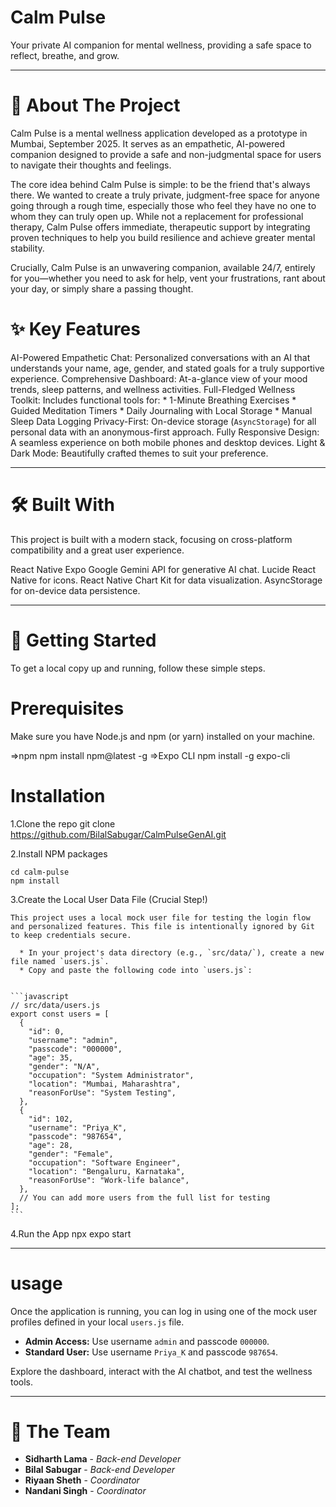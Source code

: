 # Calm Pulse

Your private AI companion for mental wellness, providing a safe space to reflect, breathe, and grow.

------

# 🚀 About The Project

Calm Pulse is a mental wellness application developed as a prototype in Mumbai, September 2025. It serves as an empathetic, AI-powered companion designed to provide a safe and non-judgmental space for users to navigate their thoughts and feelings.

The core idea behind Calm Pulse is simple: to be the friend that's always there. We wanted to create a truly private, judgment-free space for anyone going through a rough time, especially those who feel they have no one to whom they can truly open up. While not a replacement for professional therapy, Calm Pulse offers immediate, therapeutic support by integrating proven techniques to help you build resilience and achieve greater mental stability.

Crucially, Calm Pulse is an unwavering companion, available 24/7, entirely for you—whether you need to ask for help, vent your frustrations, rant about your day, or simply share a passing thought.

# ✨ Key Features

  AI-Powered Empathetic Chat: Personalized conversations with an AI that understands your name, age, gender, and stated goals for a truly supportive experience.
  Comprehensive Dashboard: At-a-glance view of your mood trends, sleep patterns, and wellness activities.
  Full-Fledged Wellness Toolkit: Includes functional tools for:
      * 1-Minute Breathing Exercises
      * Guided Meditation Timers
      * Daily Journaling with Local Storage
      * Manual Sleep Data Logging
  Privacy-First: On-device storage (`AsyncStorage`) for all personal data with an anonymous-first approach.
  Fully Responsive Design: A seamless experience on both mobile phones and desktop devices.
  Light & Dark Mode: Beautifully crafted themes to suit your preference.

------

# 🛠️ Built With

This project is built with a modern stack, focusing on cross-platform compatibility and a great user experience.

  React Native
  Expo
  Google Gemini API for generative AI chat.
  Lucide React Native for icons.
  React Native Chart Kit for data visualization.
  AsyncStorage for on-device data persistence.

------

# 🏁 Getting Started

To get a local copy up and running, follow these simple steps.

# Prerequisites

Make sure you have Node.js and npm (or yarn) installed on your machine.

  =>npm
    npm install npm@latest -g
  =>Expo CLI
    npm install -g expo-cli

# Installation

1.Clone the repo
    git clone https://github.com/BilalSabugar/CalmPulseGenAI.git

2.Install NPM packages

    cd calm-pulse
    npm install

3.Create the Local User Data File (Crucial Step\!)

    This project uses a local mock user file for testing the login flow and personalized features. This file is intentionally ignored by Git to keep credentials secure.

      * In your project's data directory (e.g., `src/data/`), create a new file named `users.js`.
      * Copy and paste the following code into `users.js`:


    ```javascript
    // src/data/users.js
    export const users = [
      {
        "id": 0,
        "username": "admin",
        "passcode": "000000",
        "age": 35,
        "gender": "N/A",
        "occupation": "System Administrator",
        "location": "Mumbai, Maharashtra",
        "reasonForUse": "System Testing",
      },
      {
        "id": 102,
        "username": "Priya_K",
        "passcode": "987654",
        "age": 28,
        "gender": "Female",
        "occupation": "Software Engineer",
        "location": "Bengaluru, Karnataka",
        "reasonForUse": "Work-life balance",
      },
      // You can add more users from the full list for testing
    ];
    ```

4.Run the App
    npx expo start

------

# usage

Once the application is running, you can log in using one of the mock user profiles defined in your local `users.js` file.

  * **Admin Access:** Use username `admin` and passcode `000000`.
  * **Standard User:** Use username `Priya_K` and passcode `987654`.

Explore the dashboard, interact with the AI chatbot, and test the wellness tools.

------

# 👥 The Team

  * **Sidharth Lama** - *Back-end Developer*
  * **Bilal Sabugar** - *Back-end Developer*
  * **Riyaan Sheth** - *Coordinator*
  * **Nandani Singh** - *Coordinator*
